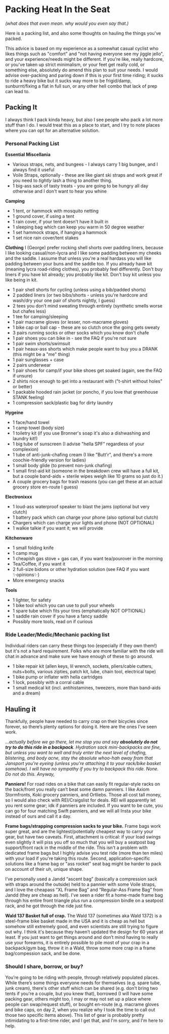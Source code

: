 # Packing Heat In the Seat
_(what does that even mean. why would you even say that.)_

Here is a packing list, and also some thoughts on hauling the things you've packed.

This advice is based on my experience as a somewhat casual cyclist who likes things such as "comfort" and "not having everyone see my jiggle jello", and your experience/needs might be different. If you're like, really hardcore, or you've taken up strict minimalism, or your feet get really cold, or something else, absolutely do amend this plan to suit your needs. I would advise over-packing and paring down if this is your first time riding; it sucks to ride a heavy bike but it sucks way more to be frigid/damp, sunburnt/fixing a flat in full sun, or any other hell combo that lack of prep can lead to.

## Packing It
I always think I pack kinda heavy, but also I see people who pack a lot more stuff than I do. I would treat this as a place to start, and I try to note places where you can opt for an alternative solution.

### Personal Packing List
**Essential Miscellania**
- Various straps, nets, and bungees - I always carry 1 big bungee, and I always find it useful
- Voile Straps, optionally - these are like giant ski straps and work great if you need to *tightly* lash a thing to another thing.
- 1 big-ass sack of tasty treats - you are going to be hungry all day otherwise and I don't want to hear you whine

**Camping**
- 1 tent, or hammock with mosquito netting
- 1 ground cover, if using a tent
- 1 rain cover, if your tent doesn't have it built in
- 1 sleeping bag which can keep you warm in 50 degree weather
- 1 set hammock straps, if hanging a hammock
- 1 set nice rain cover/tent stakes

**Clothing**
I (George) prefer rocking shell shorts over padding liners, because I like looking casual/non-lycra and I like some padding between my cheeks and the saddle. I assume that unless you're a real hardass you will like padding between your buns and the saddle too. If you already have kit (meaning lycra road-riding clothes), you probably feel differently. Don't buy liners if you have kit already; you probably like kit. Don't buy kit unless you like being in kit.

- 1 pair shell shorts for cycling (unless using a bib/padded shorts)
- 2 padded liners (or two bibs/shorts - unless you're hardcore and wash/dry your one pair of shorts nightly, I guess)
- 2 tees you don’t mind sweating through entirely (synthetic smells worse but chafes less)
- 1 tee for camping/sleeping
- 1 pair macrame gloves (or lesser, non-macrame gloves)
- 1 bike cap or ball cap - these are so clutch once the going gets sweaty
- 3 pairs running socks or other socks which you know don't chafe
- 1 pair shoes you can bike in - see the FAQ if you're not sure
- 1 pair swim shorts/swimsuit
- 1 pair heaux-ass shorts which make people want to buy you a DRANK (this might be a "me" thing)
- 1 pair sunglasses + case
- 2 pairs underwear
- 1 pair shoes for camp/if your bike shoes get soaked (again, see the FAQ if unsure)
- 2 shirts nice enough to get into a restaurant with ("t-shirt without holes" or better)
- 1 packable hooded rain jacket (or poncho, if you love that greenhouse STANK feeling)
- 1 compression sack/plastic bag for dirty laundry

**Hygeine**
- 1 face/hand towel
- 1 camp towel (body size)
- 1 toiletry kit (if you use Bronner's soap it's also a dishwashing and laundry kit!)
- 1 big tube of sunscreen (I advise "hella SPF" regardless of your complexion)
- 1 tube of anti-junk-chafing cream (I like "Butt'r", and there's a more coochie-friendly version for ladies)
- 1 small body glide (to prevent non-junk chafing)
- 1 small first-aid kit (someone in the breakdown crew will have a full kit, but a couple band-aids + sterile wipes weigh like 10 grams so just do it.)
- A couple grocery bags for trash reasons (you can get these at an actual grocery store en-route I guess)

**Electronixxx**
- 1 loud-ass waterproof speaker to blast the jams (optional but very clutch)
- 1 battery pack which can charge your phone (also optional but clutch)
- Chargers which can charge your lights and phone (NOT OPTIONAL)
- 1 walkie talkie if you want it; we will provide

**Kitchenware**
- 1 small folding knife
- 1 camp mug
- 1 cheapish gas stove + gas can, if you want tea/pourover in the morning
- Tea/Coffee, if you want it
- 2 full-size bidons or other hydration solution (see FAQ if you want ✨opinions✨)
- More emergency snacks

**Tools**
- 1 lighter, for safety
- 1 bike tool which you can use to pull your wheels
- 1 spare tube which fits your tires (emphatically NOT OPTIONAL)
- 1 saddle rain cover if you have a fancy saddle
- Possibly more tools, read on if curious

### Ride Leader/Medic/Mechanic packing list
Individual riders can carry these things too (especially if they own them!) but it's not a hard requirement. Folks who are more familiar with the ride will chat in advance and make sure we have enough of these to go around.
- 1 bike repair kit (allen keys, lil wrench, sockets, pliers/cable cutters, nuts+bolts, various zipties, patch kit, lube, chain tool, electrical tape)
- 1 bike pump or inflater with hella cartridges
- 1 lock, possibly with a corral cable
- 1 small medical kit (incl. antihistamines, tweezers, more than band-aids and a dream)

## Hauling it
Thankfully, people have needed to carry crap on their bicycles since forever, so there’s plenty options for doing it. Here are the ones I’ve seen work.

*...actually before we go there, let me stop you and say **absolutely do not try to do this ride in a backpack**. Hydration sack mini-backpacks are fine, but unless you want to well and truly enter the next level of chafing, blistering, and body acne, stay the absolute whoo-hah away from that Jansport you're eyeing (unless you're attaching it to your rack/bike basket somehow). I will have no sympathy if you try to backpack this ride. None. Do not do this. Anyway,*

**Panniers!** For road rides on a bike that can easily fit regular-style racks on the back/front you really can’t beat some damn panniers. I like Axiom Stormfronts, Koki grocery panniers, and Ortliebs. Those all cost tall money, so I would also check with REI/Craigslist for deals. REI will apparently let you rent some gear; idk if panniers are included. If you want to be cute, you can go for four matching Swift panniers, and we will all Insta your bike instead of ours and call it a day.

**Frame bags/strapping compression sacks to your bike.** Frame bags work super great, and are the lightest/potentially cheapest way to carry your gear, but have two caveats. First, attachment is critical: if your load swings even slightly it will piss you off so much that you will buy a seatpost bag support/front rack in the middle of the ride. This isn't a problem with dedicated frame bags but I highly advise you test ride (more than ten miles) with your load if you're taking this route. Second, application-specific solutions like a frame bag or "ass rocket" seat bag might be harder to pack on account of their uh, unique shape.

I’ve personally used a Jandd “ascent bag” (basically a compression sack with straps around the outside) held to a pannier with some Voile straps, and I love the cheapass “XL Frame Bag” and “Regular-Ass Frame Bag” from Jandd (they are cheap as hell). I've seen a rider fit a home-made frame bag through his entire front triangle plus run a compression bindle on a seatpost rack, and he got through the ride just fine.

**Wald 137 Basket full of crap.** The Wald 137 (sometimes aka Wald 1372) is a steel-frame bike basket made in the USA and it is cheap as hell but somehow still extremely good, and even scientists are still trying to figure out why. I think it's because they haven’t updated the design for 60 years at least. If you just want to get things around and don’t mind having to really use your forearms, it is entirely possible to pile most of your crap in a backpack/gym bag, throw it in a Wald, throw some more crap in a frame bag/compession sack, and be done.

### Should I share, borrow, or buy?
You’re going to be riding with people, through relatively populated places. While there’s some things everyone needs for themselves (e.g. spare tube, junk cream), there's other stuff which can be shared (e.g. don't bring two tents if you're a couple, but you knew that), borrowed (I will have some packing gear, others might too, I may or may not set up a place where people can swap/request stuff), or bought en-route (e.g. macrame gloves and bike caps, on day 2, when you realize why I took the time to call out those two specific items above). This list of gear is probably pretty intimidating to a first-time rider, and I get that, and I'm sorry, and I'm here to help.
